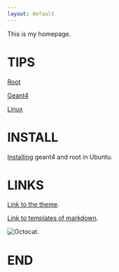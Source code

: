 ```yaml
---
layout: default
---
```


This is my homepage.


# TIPS

[Root](./contents/RootTips.html)

[Geant4](./contents/Geant4Tips.html)

[Linux](./contents/LinuxTips.html)

# INSTALL
[Installing](./contents/geant4.html) geant4 and root in Ubuntu.

# LINKS

[Link to the theme](https://github.com/pages-themes/architect).

[Link to templates of markdown](./contents/tempofmd.html).

![Octocat](https://github.githubassets.com/images/icons/emoji/octocat.png).

# END
